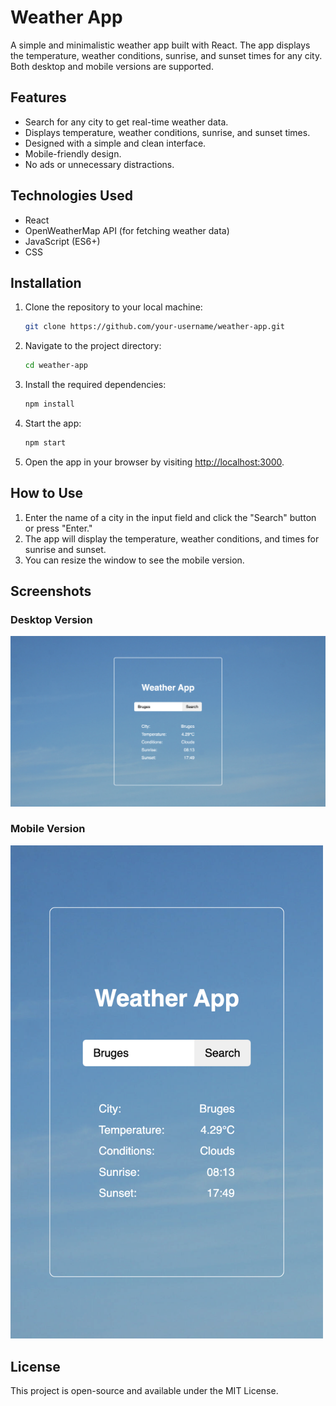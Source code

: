 # Weather App

A simple and minimalistic weather app built with React. The app displays the temperature, weather conditions, sunrise, and sunset times for any city. Both desktop and mobile versions are supported.

## Features

- Search for any city to get real-time weather data.
- Displays temperature, weather conditions, sunrise, and sunset times.
- Designed with a simple and clean interface.
- Mobile-friendly design.
- No ads or unnecessary distractions.

## Technologies Used

- React
- OpenWeatherMap API (for fetching weather data)
- JavaScript (ES6+)
- CSS

## Installation

1. Clone the repository to your local machine:
   ```sh
   git clone https://github.com/your-username/weather-app.git
   ```
2. Navigate to the project directory:
   ```sh
   cd weather-app
   ```
3. Install the required dependencies:
   ```sh
   npm install
   ```
4. Start the app:
   ```sh
   npm start
   ```
5. Open the app in your browser by visiting [http://localhost:3000](http://localhost:3000).

## How to Use

1. Enter the name of a city in the input field and click the "Search" button or press "Enter."
2. The app will display the temperature, weather conditions, and times for sunrise and sunset.
3. You can resize the window to see the mobile version.

## Screenshots

### Desktop Version  
![Desktop Version](public/assets/desktop-screenshot.png)

### Mobile Version  
<img src="public/assets/mobile-screenshot.png" alt="Mobile Version" width="500"/>

## License

This project is open-source and available under the MIT License.

